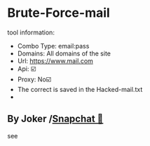 # Brute-Force-mail
tool information:
- Combo Type: email:pass
- Domains: All domains of the site
- Url: https://www.mail.com
- Api: ☑️
- Proxy: No☑️
- The correct is saved in the Hacked-mail.txt
-
By Joker /<a class="" href="https://www.snapchat.com/add/jokermr5oos4800?">Snapchat 👻</a>
-
see
